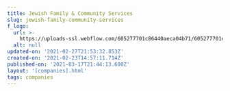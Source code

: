 ```yaml
---
title: Jewish Family & Community Services
slug: jewish-family-community-services
f_logo:
  url: >-
    https://uploads-ssl.webflow.com/605277701c86440aeca04b71/605277701c8644238fa04c8d_jewishfamilywhite.png
  alt: null
updated-on: '2021-02-27T21:53:32.853Z'
created-on: '2021-02-23T14:57:11.714Z'
published-on: '2021-03-17T21:44:13.600Z'
layout: '[companies].html'
tags: companies
---
```



